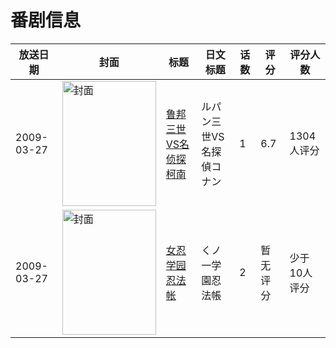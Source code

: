 # 番剧信息

|放送日期|封面|标题|日文标题|话数|评分|评分人数|
|---|---|---|---|---|---|---|
|2009-03-27|<img src="//lain.bgm.tv/pic/cover/c/a9/31/26295_9UaWj.jpg" alt="封面" style="width:150px;height:200px;object-fit:cover;">|[鲁邦三世VS名侦探柯南](https://bangumi.tv/subject/26295)|ルパン三世VS名探偵コナン|1|6.7|1304人评分|
|2009-03-27|<img src="/img/no_icon_subject.png" alt="封面" style="width:150px;height:200px;object-fit:cover;">|[女忍学园忍法帐](https://bangumi.tv/subject/128425)|くノ一学園忍法帳|2|暂无评分|少于10人评分|
